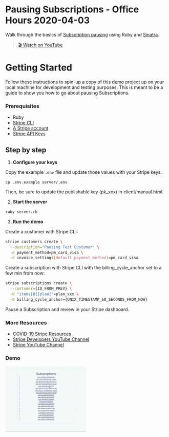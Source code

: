 # Pausing Subscriptions - Office Hours 2020-04-03

Walk through the basics of [Subscription
pausing](https://stripe.com/docs/billing/subscriptions/pausing) using Ruby and
[Sinatra](http://sinatrarb.com/intro.html).

> [🎬 Watch on YouTube](https://youtu.be/177SsXpvy3I)

# Getting Started

Follow these instructions to spin-up a copy of this demo project up on your
local machine for development and testing purposes. This is meant to be a guide
to show you how to go about pausing Subscriptions.

### Prerequisites
* Ruby
* [Stripe CLI](https://github.com/stripe/stripe-cli/)
* [A Stripe account](https://dashboard.stripe.com/register)
* [Stripe API Keys](https://stripe.com/docs/keys)

## Step by step

1. **Configure your keys**

Copy the example `.env` file and update those values with your Stripe keys.

```
cp .env.example server/.env
```

Then, be sure to update the publishable key (pk_xxx) in client/manual.html.

2. **Start the server**

```sh
ruby server.rb
```

3. **Run the demo**

Create a customer with Stripe CLI:

```sh
stripe customers create \
  --description="Pausing Test Customer" \
  -d payment_method=pm_card_visa \
  -d invoice_settings[default_payment_method]=pm_card_visa
```

Create a subscription with Stripe CLI with the billing_cycle_anchor set to a few min from now:

```sh
stripe subscriptions create \
  --customer={ID_FROM_PREV} \
  -d "items[0][plan]"=plan_xxx \
  -d billing_cycle_anchor={UNIX_TIMESTAMP_60_SECONDS_FROM_NOW}
```

Pause a Subscription and review in your Stripe dashboard.


### More Resources
* [COVID-19 Stripe Resources](https://stripe.com/covid-19)
* [Stripe Developers YouTube Channel](https://www.youtube.com/channel/UCd1HAa7hlN5SCQjgCcGnsxw)
* [Stripe YouTube Channel](https://www.youtube.com/channel/UCM1guA1E-RHLO2OyfQPOkEQ)

### Demo

<img src="./demo.gif" width="50%">
